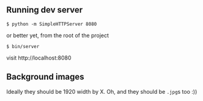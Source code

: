 ## Running dev server

`$ python -m SimpleHTTPServer 8080`

or better yet, from the root of the project

`$ bin/server`

visit http://localhost:8080


## Background images

Ideally they should be 1920 width by X. Oh, and they should be `.jpg`s too :))